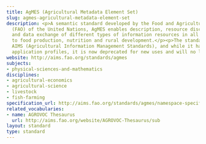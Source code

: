 ```yaml
---
title: AgMES (Agricultural Metadata Element Set)
slug: agmes-agricultural-metadata-element-set
description: <p>A semantic standard developed by the Food and Agriculture Organization
  (FAO) of the United Nations, AgMES enables description, resource discovery, interoperability
  and data exchange of different types of information resources in all areas relevant
  to food production, nutrition and rural development.</p><p>The standard is maintained by
  AIMS (Agricultural Information Management Standards), and while it has been used in various
  application profiles, it is now deprecated for new uses and will no longer be updated.</p>
website: http://aims.fao.org/standards/agmes
subjects:
- physical-sciences-and-mathematics
disciplines:
- agricultural-economics
- agricultural-science
- livestock
- fish-farming
specification_url: http://aims.fao.org/standards/agmes/namespace-specification
related_vocabularies:
- name: AGROVOC Thesaurus
  url: http://aims.fao.org/website/AGROVOC-Thesaurus/sub
layout: standard
type: standard
---
```


